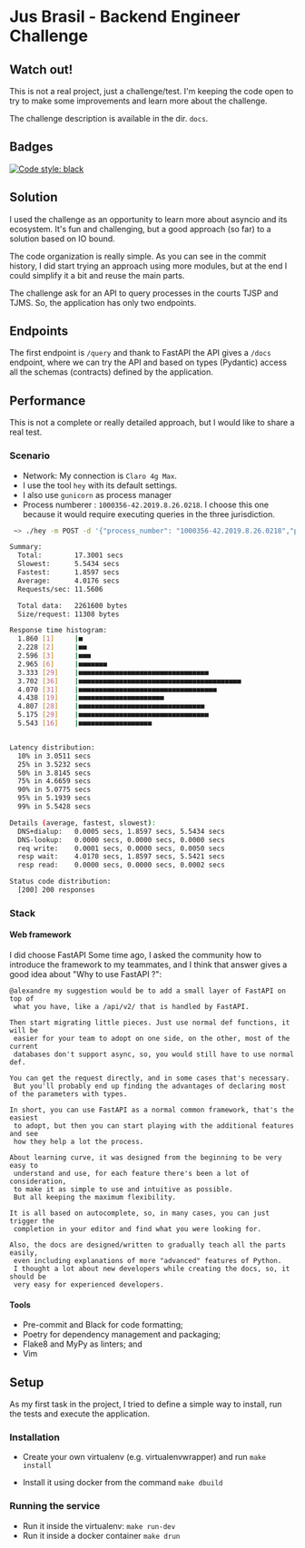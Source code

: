 # Jus Brasil - Backend Engineer Challenge

## Watch out!

This is not a real project, just a challenge/test. I'm keeping the code open to try to make some improvements and learn more
about the challenge.

The challenge description is available in the dir. `docs`.

## Badges

[![Code style: black](https://img.shields.io/badge/code%20style-black-000000.svg)](https://github.com/python/black)


## Solution

I used the challenge as an opportunity to learn more about asyncio and its
 ecosystem. It's fun and challenging, but a good approach (so far) to a solution
based on IO bound.

The code organization is really simple. As you can see in the commit history,
I did start trying an approach using more modules, but at the end I could
simplify it a bit and reuse the main parts.

The challenge ask for an API to query processes in the courts TJSP and TJMS. So,
the application has only two endpoints.

## Endpoints

The first endpoint is `/query` and thank to FastAPI the API gives a `/docs`
endpoint, where we can try the API and based on types (Pydantic) access all the
schemas (contracts) defined by the application.

## Performance

This is not a complete or really detailed approach, but I would like to share
a real test.

### Scenario

* Network: My connection is `Claro 4g Max`.
* I use the tool `hey` with its default settings.
* I also use `gunicorn` as process manager
* Process numberer : `1000356-42.2019.8.26.0218`. I choose this one because it
 would require executing queries in the three jurisdiction.

```bash
 ~> ./hey -m POST -d '{"process_number": "1000356-42.2019.8.26.0218","process_court":"TJSP"}' http://0.0.0.0:8000/query

Summary:
  Total:        17.3001 secs
  Slowest:      5.5434 secs
  Fastest:      1.8597 secs
  Average:      4.0176 secs
  Requests/sec: 11.5606

  Total data:   2261600 bytes
  Size/request: 11308 bytes

Response time histogram:
  1.860 [1]     |■
  2.228 [2]     |■■
  2.596 [3]     |■■■
  2.965 [6]     |■■■■■■■
  3.333 [29]    |■■■■■■■■■■■■■■■■■■■■■■■■■■■■■■■■
  3.702 [36]    |■■■■■■■■■■■■■■■■■■■■■■■■■■■■■■■■■■■■■■■■
  4.070 [31]    |■■■■■■■■■■■■■■■■■■■■■■■■■■■■■■■■■■
  4.438 [19]    |■■■■■■■■■■■■■■■■■■■■■
  4.807 [28]    |■■■■■■■■■■■■■■■■■■■■■■■■■■■■■■■
  5.175 [29]    |■■■■■■■■■■■■■■■■■■■■■■■■■■■■■■■■
  5.543 [16]    |■■■■■■■■■■■■■■■■■■


Latency distribution:
  10% in 3.0511 secs
  25% in 3.5232 secs
  50% in 3.8145 secs
  75% in 4.6659 secs
  90% in 5.0775 secs
  95% in 5.1939 secs
  99% in 5.5428 secs

Details (average, fastest, slowest):
  DNS+dialup:   0.0005 secs, 1.8597 secs, 5.5434 secs
  DNS-lookup:   0.0000 secs, 0.0000 secs, 0.0000 secs
  req write:    0.0001 secs, 0.0000 secs, 0.0050 secs
  resp wait:    4.0170 secs, 1.8597 secs, 5.5421 secs
  resp read:    0.0000 secs, 0.0000 secs, 0.0002 secs

Status code distribution:
  [200] 200 responses

```

### Stack

#### Web framework

I did choose FastAPI  Some time ago, I asked the community how to introduce the
 framework to my teammates, and I think that answer gives a good idea about
 "Why to use FastAPI ?":

```
@alexandre my suggestion would be to add a small layer of FastAPI on top of
 what you have, like a /api/v2/ that is handled by FastAPI.

Then start migrating little pieces. Just use normal def functions, it will be
 easier for your team to adopt on one side, on the other, most of the current
 databases don't support async, so, you would still have to use normal def.

You can get the request directly, and in some cases that's necessary.
 But you'll probably end up finding the advantages of declaring most of the parameters with types.

In short, you can use FastAPI as a normal common framework, that's the easiest
 to adopt, but then you can start playing with the additional features and see
 how they help a lot the process.

About learning curve, it was designed from the beginning to be very easy to
 understand and use, for each feature there's been a lot of consideration,
 to make it as simple to use and intuitive as possible.
 But all keeping the maximum flexibility.

It is all based on autocomplete, so, in many cases, you can just trigger the
 completion in your editor and find what you were looking for.

Also, the docs are designed/written to gradually teach all the parts easily,
 even including explanations of more "advanced" features of Python.
 I thought a lot about new developers while creating the docs, so, it should be
 very easy for experienced developers.
```

#### Tools

* Pre-commit and Black for code formatting;
* Poetry for dependency management and packaging;
* Flake8 and MyPy as linters; and
* Vim

## Setup

As my first task in the project, I tried to define a simple way to install,
 run the tests and execute the application.

### Installation

* Create your own virtualenv (e.g. virtualenvwrapper) and run `make install`

* Install it using docker from the command `make dbuild`

### Running the service

* Run it inside the virtualenv: `make run-dev`
* Run it inside a docker container `make drun`
